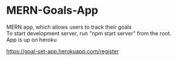 # MERN-Goals-App
MERN app, which allows users to track their goals
<br /> 
To start development server, run "npm start server" from the root.
<br />
App is up on heroku


https://goal-set-app.herokuapp.com/register
